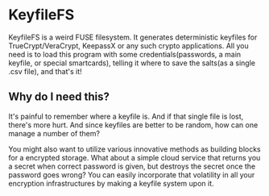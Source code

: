 KeyfileFS
=========

KeyfileFS is a weird FUSE filesystem. It generates deterministic keyfiles
for TrueCrypt/VeraCrypt, KeepassX or any such crypto applications. All you
need is to load this program with some credentials(passwords, a main keyfile,
or special smartcards), telling it where to save the salts(as a single .csv
file), and that's it!

## Why do I need this?

It's painful to remember where a keyfile is. And if that single file is lost,
there's more hurt. And since keyfiles are better to be random, how can one
manage a number of them?

You might also want to utilize various innovative methods as building blocks
for a encrypted storage. What about a simple cloud service that returns you a
secret when correct password is given, but destroys the secret once the
password goes wrong? You can easily incorporate that volatility in all your
encryption infrastructures by making a keyfile system upon it.
